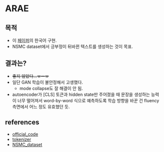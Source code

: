 # ARAE

## 목적
- 이 [페이퍼](https://arxiv.org/pdf/1706.04223.pdf)의 한국어 구현.
- NSMC dataset에서 긍부정이 뒤바뀐 텍스트를 생성하는 것이 목표.

## 결과는?
- ~~좋지 않았다...ㅠㅡㅠ~~
- 일단 GAN 학습이 불안정해서 고생했다.
  - mode collapse도 잘 해결이 안 됨.
- autoencoder가 [CLS] 토큰과 hidden state만 주어졌을 때 문장을 생성하는 능력이 너무 떨어져서 word-by-word 식으로 예측하도록 학습 방향을 바꾼 건 fluency 측면에서 어느 정도 유효했던 듯.

## references
- [official_code](https://github.com/jakezhaojb/ARAE)
- [tokenizer](https://github.com/Beomi/KcBERT)
- [NSMC_dataset](https://github.com/e9t/nsmc)
